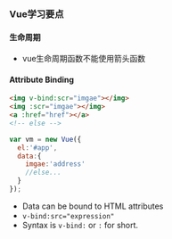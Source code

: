 ### Vue学习要点

#### 生命周期

- vue生命周期函数不能使用箭头函数

#### Attribute Binding

```html
<img v-bind:scr="imgae"></img>
<img :scr="imgae"></img>
<a :href="href"></a>
<!-- else --> 
```

```javascript
var vm = new Vue({
  el:'#app',
  data:{
    imgae:'address'
    //else...
  }
});
```

- Data can be bound to HTML attributes
- `v-bind:src="expression"`
- Syntax is `v-bind:` or `:` for short.

